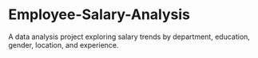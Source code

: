# Employee-Salary-Analysis
A data analysis project exploring salary trends by department, education, gender, location, and experience.
